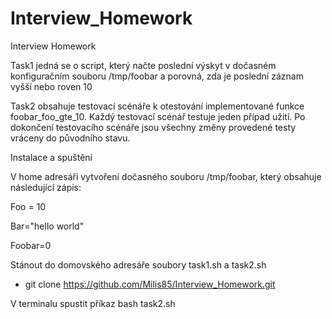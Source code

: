 # Interview_Homework
Interview Homework


Task1
jedná se o script, který načte poslední výskyt v dočasném konfiguračním souboru /tmp/foobar a porovná,
zda je poslední záznam vyšší nebo roven 10

Task2
obsahuje testovací scénáře k otestování implementované funkce foobar_foo_gte_10. 
Každý testovací scénář testuje jeden případ užití. 
Po dokončení testovacího scénáře jsou všechny změny provedené testy vráceny do původního stavu.


Instalace a spuštění

V home adresáři vytvoření dočasného souboru /tmp/foobar, který obsahuje následující zápis:

Foo = 10

Bar="hello world"

Foobar=0

Stánout do domovského adresáře soubory task1.sh a task2.sh 
 - git clone https://github.com/Milis85/Interview_Homework.git

V terminalu spustit příkaz bash task2.sh
